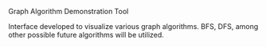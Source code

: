 Graph Algorithm Demonstration Tool

Interface developed to visualize various graph algorithms.  BFS, DFS, among other possible future algorithms will be utilized.